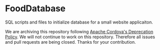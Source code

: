 # FoodDatabase

SQL scripts and files to initialize database for a small website applicaiton.

We are archiving this repository following [Apache Cordova's Deprecation Policy](https://cordova.apache.org/deprecation_policy.html). We will not continue to work on this repository. Therefore all issues and pull requests are being closed. Thanks for your contribution.
